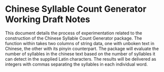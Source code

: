# Chinese Syllable Count Generator Working Draft Notes
This document details the process of experimentation related to the construction of the Chinese Syllable Count Generator package. The function within takes two columns of string data, one with unboken text in Chinese, the other with its pinyin counterpart. The package will evaluate the number of syllables in the chinese text based on the number of syllables it can detect in the supplied Latin characters. The results will be delivered as integers with commas separating the syllables in each individual word.
